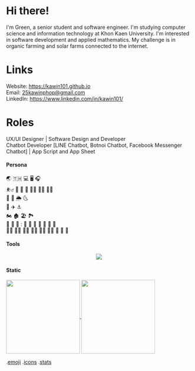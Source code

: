 # Hi there!
 I'm Green, a senior student and software engineer. I'm studying computer science and information technology at Khon Kaen University. I'm interested in software development and applied mathematics. My challenge is in organic farming and solar farms connected to the internet.

# Links
Website: https://kawin101.github.io \
Email: 25kawinphop@gmail.com \
LinkedIn: https://www.linkedin.com/in/kawin101/

# Roles
UX/UI Designer | Software Design and Developer \
Chatbot Developer [LINE Chatbot, Botnoi Chatbot, Facebook Messenger Chatbot] | App Script and App Sheet 

#### Persona
:earth_asia: :thailand:	:computer:	:desktop_computer:	:headphones:	\
:basketball_man: :basketball:	:diving_mask: :football:	:swimming_man:	:mountain_biking_man:	:man_playing_water_polo:	\
:rainbow:	:ocean:	:sun_behind_rain_cloud:	:last_quarter_moon_with_face:	\
:aerial_tramway:	:airplane:	:anchor:	\
:motorcycle:	:derelict_house:	:beach_umbrella:	:national_park:	\
:tea:	:shrimp:	:rice_ball:	:	:bento:	:curry:	:ramen:	:green_salad:	:sandwich:	:broccoli:	:banana:	\
:merman:	:mage_man:	:technologist:	:man_technologist:	:man_student:	:student:	:handshake:	:call_me_hand:	:japanese_goblin:	

#### Tools
<p align="center">
  <a href="https://skillicons.dev">
    <img src="https://skillicons.dev/icons?i=docker,github,bootstrap,py,django,figma,java,js,jquery,linux,nodejs,mongodb,php,mysql,postman" />
  </a>
</p>

#### Static
<a href="https://github.com/anuraghazra/github-readme-stats">
  <img height=200 align="center" src="https://github-readme-stats.vercel.app/api?username=kawin101" />
</a>
<a href="https://github.com/anuraghazra/convoychat">
  <img height=200 align="center" src="https://github-readme-stats.vercel.app/api/top-langs?username=kawin101&layout=compact&langs_count=8&card_width=320" />
</a>

.[emoji](https://github.com/ikatyang/emoji-cheat-sheet/blob/master/README.md) .[icons](https://github.com/tandpfun/skill-icons) .[stats](https://github.com/anuraghazra/github-readme-stats#compact-language-card-layout)
